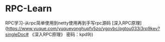# RPC-Learn
RPC学习-从rpc简单使用到netty使用再到手写rpc源码
[深入RPC原理](https://www.yuque.com/yuqueyonghupfv5zo/vgovbc/pgtou033i3rp9kev?singleDoc# 《深入RPC原理》 密码：kpd9))
